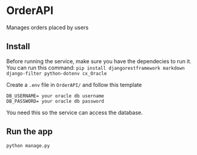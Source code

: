 # OrderAPI

Manages orders placed by users 

## Install

Before running the service, make sure you have the dependecies to run it. You can run this command:
`pip install djangorestframework markdown django-filter python-dotenv cx_Oracle`

Create a `.env` file in `OrderAPI/` and follow this template
````
DB_USERNAME= your oracle db username
DB_PASSWORD= your oracle db password
````

You need this so the service can access the database.
## Run the app

    python manage.py


